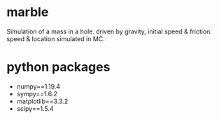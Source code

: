 # marble
Simulation of a mass in a hole. driven by gravity, initial speed & friction.
speed & location simulated in MC.

# python packages
* numpy==1.19.4
* sympy==1.6.2
* matplotlib==3.3.2
* scipy==1.5.4
